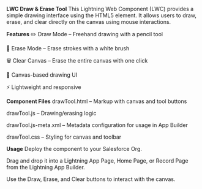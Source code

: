 **LWC Draw & Erase Tool**
This Lightning Web Component (LWC) provides a simple drawing interface using the HTML5 <canvas> element. It allows users to draw, erase, and clear directly on the canvas using mouse interactions.

**Features**
✏️ Draw Mode – Freehand drawing with a pencil tool

🧽 Erase Mode – Erase strokes with a white brush

🗑️ Clear Canvas – Erase the entire canvas with one click

🎨 Canvas-based drawing UI

⚡ Lightweight and responsive

**Component Files**
drawTool.html – Markup with canvas and tool buttons

drawTool.js – Drawing/erasing logic

drawTool.js-meta.xml – Metadata configuration for usage in App Builder

drawTool.css – Styling for canvas and toolbar

**Usage**
Deploy the component to your Salesforce Org.

Drag and drop it into a Lightning App Page, Home Page, or Record Page from the Lightning App Builder.

Use the Draw, Erase, and Clear buttons to interact with the canvas.
